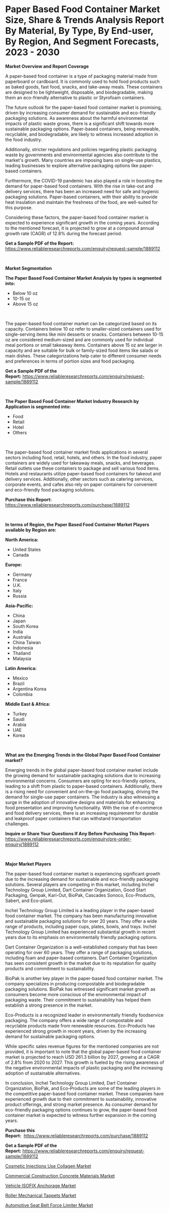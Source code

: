 <p><h1>Paper Based Food Container Market Size, Share & Trends Analysis Report By Material, By Type, By End-user, By Region, And Segment Forecasts, 2023 - 2030</h1></p><p><strong>Market Overview and Report Coverage</strong></p>
<p><p>A paper-based food container is a type of packaging material made from paperboard or cardboard. It is commonly used to hold food products such as baked goods, fast food, snacks, and take-away meals. These containers are designed to be lightweight, disposable, and biodegradable, making them an eco-friendly alternative to plastic or Styrofoam containers.</p><p>The future outlook for the paper-based food container market is promising, driven by increasing consumer demand for sustainable and eco-friendly packaging solutions. As awareness about the harmful environmental impacts of plastic waste grows, there is a significant shift towards more sustainable packaging options. Paper-based containers, being renewable, recyclable, and biodegradable, are likely to witness increased adoption in the food industry.</p><p>Additionally, stricter regulations and policies regarding plastic packaging waste by governments and environmental agencies also contribute to the market's growth. Many countries are imposing bans on single-use plastics, leading businesses to explore alternative packaging options like paper-based containers.</p><p>Furthermore, the COVID-19 pandemic has also played a role in boosting the demand for paper-based food containers. With the rise in take-out and delivery services, there has been an increased need for safe and hygienic packaging solutions. Paper-based containers, with their ability to provide heat insulation and maintain the freshness of the food, are well-suited for this purpose.</p><p>Considering these factors, the paper-based food container market is expected to experience significant growth in the coming years. According to the mentioned forecast, it is projected to grow at a compound annual growth rate (CAGR) of 12.8% during the forecast period.</p></p>
<p><strong>Get a Sample PDF of the Report:</strong> <a href="https://www.reliableresearchreports.com/enquiry/request-sample/1889112">https://www.reliableresearchreports.com/enquiry/request-sample/1889112</a></p>
<p>&nbsp;</p>
<p><strong>Market Segmentation</strong></p>
<p><strong>The Paper Based Food Container Market Analysis by types is segmented into:</strong></p>
<p><ul><li>Below 10 oz</li><li>10-15 oz</li><li>Above 15 oz</li></ul></p>
<p>&nbsp;</p>
<p><p>The paper-based food container market can be categorized based on its capacity. Containers below 10 oz refer to smaller-sized containers used for single-serving items like mini desserts or snacks. Containers between 10-15 oz are considered medium-sized and are commonly used for individual meal portions or small takeaway items. Containers above 15 oz are larger in capacity and are suitable for bulk or family-sized food items like salads or main dishes. These categorizations help cater to different consumer needs and preferences in terms of portion sizes and food packaging.</p></p>
<p><strong>Get a Sample PDF of the Report:</strong>&nbsp;<a href="https://www.reliableresearchreports.com/enquiry/request-sample/1889112">https://www.reliableresearchreports.com/enquiry/request-sample/1889112</a></p>
<p>&nbsp;</p>
<p><strong>The Paper Based Food Container Market Industry Research by Application is segmented into:</strong></p>
<p><ul><li>Food</li><li>Retail</li><li>Hotel</li><li>Others</li></ul></p>
<p>&nbsp;</p>
<p><p>The paper-based food container market finds applications in several sectors including food, retail, hotels, and others. In the food industry, paper containers are widely used for takeaway meals, snacks, and beverages. Retail outlets use these containers to package and sell various food items. Hotels and restaurants utilize paper-based food containers for takeout and delivery services. Additionally, other sectors such as catering services, corporate events, and cafes also rely on paper containers for convenient and eco-friendly food packaging solutions.</p></p>
<p><strong>Purchase this Report:</strong>&nbsp; <a href="https://www.reliableresearchreports.com/purchase/1889112">https://www.reliableresearchreports.com/purchase/1889112</a></p>
<p>&nbsp;</p>
<p><strong>In terms of Region, the Paper Based Food Container Market Players available by Region are:</strong></p>
<p>
    <p> <strong> North America: </strong>
        <ul>
            <li>United States</li>
            <li>Canada</li>
        </ul>
        </p> 
    <p> <strong> Europe: </strong>
        <ul>
            <li>Germany</li>
            <li>France</li>
            <li>U.K.</li>
            <li>Italy</li>
            <li>Russia</li>
        </ul>
        </p> 
    <p> <strong> Asia-Pacific: </strong>
        <ul>
            <li>China</li>
            <li>Japan</li>
            <li>South Korea</li>
            <li>India</li>
            <li>Australia</li>
            <li>China Taiwan</li>
            <li>Indonesia</li>
            <li>Thailand</li>
            <li>Malaysia</li>
        </ul>
        </p> 
    <p> <strong> Latin America: </strong>
        <ul>
            <li>Mexico</li>
            <li>Brazil</li>
            <li>Argentina Korea</li>
            <li>Colombia</li>
        </ul>
        </p> 
    <p> <strong> Middle East & Africa: </strong>
        <ul>
            <li>Turkey</li>
            <li>Saudi</li>
            <li>Arabia</li>
            <li>UAE</li>
            <li>Korea</li>
        </ul>
    </p>
    </p>
<p>&nbsp;</p>
<p><strong>What are the Emerging Trends in the Global Paper Based Food Container market?</strong></p>
<p><p>Emerging trends in the global paper-based food container market include the growing demand for sustainable packaging solutions due to increasing environmental concerns. Consumers are opting for eco-friendly options, leading to a shift from plastic to paper-based containers. Additionally, there is a rising need for convenient and on-the-go food packaging, driving the demand for single-use paper containers. The industry is also witnessing a surge in the adoption of innovative designs and materials for enhancing food presentation and improving functionality. With the rise of e-commerce and food delivery services, there is an increasing requirement for durable and leakproof paper containers that can withstand transportation challenges.</p></p>
<p><strong>Inquire or Share Your Questions If Any Before Purchasing This Report</strong>- <a href="https://www.reliableresearchreports.com/enquiry/pre-order-enquiry/1889112">https://www.reliableresearchreports.com/enquiry/pre-order-enquiry/1889112</a></p>
<p>&nbsp;</p>
<p><strong>Major Market Players</strong></p>
<p><p>The paper-based food container market is experiencing significant growth due to the increasing demand for sustainable and eco-friendly packaging solutions. Several players are competing in this market, including Inchel Technology Group Limited, Dart Container Organization, Good Start Packaging, Genpak, Kari-Out, BioPak, Cascades Sonoco, Eco-Products, Sabert, and Eco-pliant.</p><p>Inchel Technology Group Limited is a leading player in the paper-based food container market. The company has been manufacturing innovative and sustainable packaging solutions for over 20 years. They offer a wide range of products, including paper cups, plates, bowls, and trays. Inchel Technology Group Limited has experienced substantial growth in recent years due to its emphasis on environmentally friendly packaging options.</p><p>Dart Container Organization is a well-established company that has been operating for over 60 years. They offer a range of packaging solutions, including foam and paper-based containers. Dart Container Organization has seen consistent growth in the market due to its reputation for quality products and commitment to sustainability.</p><p>BioPak is another key player in the paper-based food container market. The company specializes in producing compostable and biodegradable packaging solutions. BioPak has witnessed significant market growth as consumers become more conscious of the environmental impact of packaging waste. Their commitment to sustainability has helped them establish a strong presence in the market.</p><p>Eco-Products is a recognized leader in environmentally friendly foodservice packaging. The company offers a wide range of compostable and recyclable products made from renewable resources. Eco-Products has experienced strong growth in recent years, driven by the increasing demand for sustainable packaging options.</p><p>While specific sales revenue figures for the mentioned companies are not provided, it is important to note that the global paper-based food container market is projected to reach USD 261.3 billion by 2027, growing at a CAGR of 2.8% from 2020 to 2027. This growth is fueled by the rising awareness of the negative environmental impacts of plastic packaging and the increasing adoption of sustainable alternatives.</p><p>In conclusion, Inchel Technology Group Limited, Dart Container Organization, BioPak, and Eco-Products are some of the leading players in the competitive paper-based food container market. These companies have experienced growth due to their commitment to sustainability, innovative product offerings, and strong market presence. As consumer demand for eco-friendly packaging options continues to grow, the paper-based food container market is expected to witness further expansion in the coming years.</p></p>
<p><strong>Purchase this Report:</strong>&nbsp;&nbsp;<a href="https://www.reliableresearchreports.com/purchase/1889112">https://www.reliableresearchreports.com/purchase/1889112</a></p>
<p></p>
<p><strong>Get a Sample PDF of the Report:</strong>&nbsp;<a href="https://www.reliableresearchreports.com/enquiry/request-sample/1889112">https://www.reliableresearchreports.com/enquiry/request-sample/1889112</a></p>
<p><p><a href="https://github.com/aliciawhite5576/Market-Research-Report-List-1/blob/main/cosmetic-injections-use-collagen-market.md">Cosmetic Injections Use Collagen Market</a></p><p><a href="https://github.com/marloy8/Market-Research-Report-List-1/blob/main/commercial-construction-concrete-materials-market.md">Commercial Construction Concrete Materials Market</a></p><p><a href="https://medium.com/@kaelapaucek/vehicle-isofix-anchorage-market-research-report-its-history-and-forecast-2023-to-2030-fe3e4ae66da1">Vehicle ISOFIX Anchorage Market</a></p><p><a href="https://medium.com/@piercehoppe2023/roller-mechanical-tappets-market-report-reveals-the-latest-trends-and-growth-opportunities-of-this-f25f794512a3">Roller Mechanical Tappets Market</a></p><p><a href="https://medium.com/@morgancrist1926/automotive-seat-belt-force-limiter-market-focuses-on-market-share-size-and-projected-forecast-till-cc32c53bc053">Automotive Seat Belt Force Limiter Market</a></p></p>